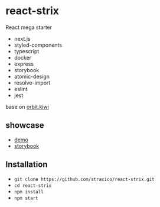 # react-strix
React mega starter
 - next.js 
 - styled-components 
 - typescript 
 - docker
 - express
 - storybook 
-  atomic-design 
-  resolve-import 
-  eslint 
-  jest

base on [orbit.kiwi](https://orbit.kiwi)

showcase
--
* [demo](https://react-strix.straxico.now.sh)
* [storybook](https://straxico.github.io/react-strix/)

Installation
--
- `git clone https://github.com/straxico/react-strix.git`
- `cd react-strix`
- `npm install`
- `npm start`
